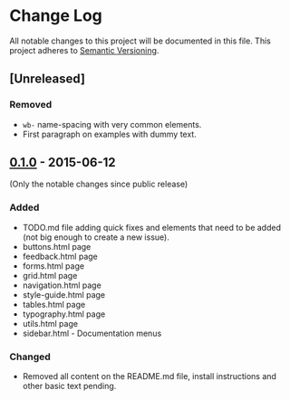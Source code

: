 # Change Log

All notable changes to this project will be documented in this file.
This project adheres to [Semantic Versioning](http://semver.org/).

## [Unreleased]
### Removed

- `wb-` name-spacing with very common elements.
- First paragraph on examples with dummy text.

## [0.1.0] - 2015-06-12

(Only the notable changes since public release)

### Added

- TODO.md file adding quick fixes and elements that need to be added (not big enough to create a new issue).
- buttons.html page 
- feedback.html page 
- forms.html page 
- grid.html page 
- navigation.html page 
- style-guide.html page 
- tables.html page 
- typography.html page 
- utils.html page 
- sidebar.html - Documentation menus

### Changed

- Removed all content on the README.md file, install instructions and other basic text pending.

[0.1.0]: http://github.com/adwhite/whiteboard/compare/v0.1.0
